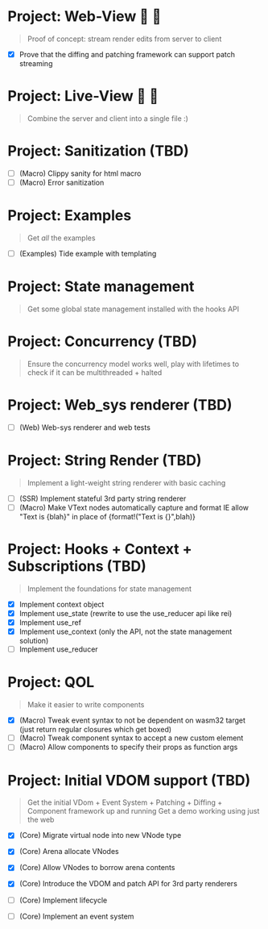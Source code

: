 # Project: Web-View 🤲 🍨
> Proof of concept: stream render edits from server to client
- [x] Prove that the diffing and patching framework can support patch streaming


# Project: Live-View 🤲 🍨
> Combine the server and client into a single file :) 


# Project: Sanitization (TBD)
- [ ] (Macro) Clippy sanity for html macro
- [ ] (Macro) Error sanitization

# Project: Examples
> Get *all* the examples
- [ ] (Examples) Tide example with templating

# Project: State management 
> Get some global state management installed with the hooks API


# Project: Concurrency (TBD)
> Ensure the concurrency model works well, play with lifetimes to check if it can be multithreaded + halted

# Project: Web_sys renderer (TBD)
- [ ] (Web) Web-sys renderer and web tests

# Project: String Render (TBD)
> Implement a light-weight string renderer with basic caching 
- [ ] (SSR) Implement stateful 3rd party string renderer
- [ ] (Macro) Make VText nodes automatically capture and format IE allow "Text is {blah}" in place of {format!("Text is {}",blah)}

# Project: Hooks + Context + Subscriptions (TBD)
> Implement the foundations for state management
- [x] Implement context object
- [x] Implement use_state (rewrite to use the use_reducer api like rei)
- [x] Implement use_ref
- [x] Implement use_context (only the API, not the state management solution)
- [ ] Implement use_reducer

# Project: QOL 
> Make it easier to write components
- [x] (Macro) Tweak event syntax to not be dependent on wasm32 target (just return regular closures which get boxed)
- [ ] (Macro) Tweak component syntax to accept a new custom element 
- [ ] (Macro) Allow components to specify their props as function args

# Project: Initial VDOM support (TBD)
> Get the initial VDom + Event System + Patching + Diffing + Component framework up and running
> Get a demo working using just the web
- [x] (Core) Migrate virtual node into new VNode type
- [x] (Core) Arena allocate VNodes
- [x] (Core) Allow VNodes to borrow arena contents
- [x] (Core) Introduce the VDOM and patch API for 3rd party renderers
- [ ] (Core) Implement lifecycle
- [ ] (Core) Implement an event system 

